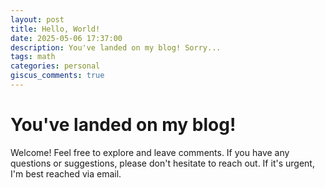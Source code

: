 ```yaml
---
layout: post
title: Hello, World!
date: 2025-05-06 17:37:00
description: You've landed on my blog! Sorry...
tags: math
categories: personal
giscus_comments: true
---
```


# You've landed on my blog!

Welcome! Feel free to explore and leave comments. If you have any questions or
suggestions, please don't hesitate to reach out. If it's urgent, I'm best
reached via email.
